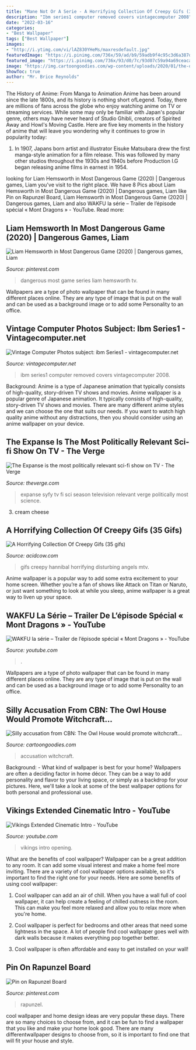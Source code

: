 ```yaml
---
title: "Mane Not Or A Serie - A Horrifying Collection Of Creepy Gifs (35 Gifs)"
description: "Ibm series1 computer removed covers vintagecomputer 2008"
date: "2022-03-16"
categories:
- "Best Wallpaper"
tags: ["Best Wallpaper"]
images:
- "http://i.ytimg.com/vi/lAZ830YHeMs/maxresdefault.jpg"
featuredImage: "https://i.pinimg.com/736x/59/ad/b9/59adb9f4c95c3d6a387df8de20855153.jpg"
featured_image: "https://i.pinimg.com/736x/93/d0/7c/93d07c59a94a69ceacaea24cdc196a6b.jpg"
image: "https://img.cartoongoodies.com/wp-content/uploads/2020/01/the-owl-house-witch-disney.jpg"
ShowToc: true
author: "Mr. Brice Reynolds"
---
```



The History of Anime: From Manga to Animation
Anime has been around since the late 1800s, and its history is nothing short ofLegend. Today, there are millions of fans across the globe who enjoy watching anime on TV or streaming services. While some may only be familiar with Japan's popular genre, others may have never heard of Studio Ghibli, creators of Spirited Away and Howl's Moving Castle. Here are five key moments in the history of anime that will leave you wondering why it continues to grow in popularity today:
1) In 1907, Japans born artist and illustrator Eisuke Matsubara drew the first manga-style animation for a film release. This was followed by many other studios throughout the 1930s and 1940s before Production I.G began releasing anime films in earnest in 1954.

	

		
looking for Liam Hemsworth in Most Dangerous Game (2020) | Dangerous games, Liam you've visit to the right place. We have 8 Pics about Liam Hemsworth in Most Dangerous Game (2020) | Dangerous games, Liam like Pin on Rapunzel Board, Liam Hemsworth in Most Dangerous Game (2020) | Dangerous games, Liam and also WAKFU la série – Trailer de l’épisode spécial « Mont Dragons » - YouTube. Read more:
		
    
## Liam Hemsworth In Most Dangerous Game (2020) | Dangerous Games, Liam

<img loading=lazy src="https://i.pinimg.com/736x/93/d0/7c/93d07c59a94a69ceacaea24cdc196a6b.jpg" onerror="this.onerror=null;this.src='https://tse4.mm.bing.net/th?id=OIP.WQtumQAaSIbSyKS9RzthxAHaK-&amp;pid=15.1';" alt="Liam Hemsworth in Most Dangerous Game (2020) | Dangerous games, Liam">

_Source: pinterest.com_

>dangerous most game series liam hemsworth tv. 

	



Wallpapers are a type of photo wallpaper that can be found in many different places online. They are any type of image that is put on the wall and can be used as a background image or to add some Personality to an office.

    
## Vintage Computer Photos Subject: Ibm Series1 - Vintagecomputer.net

<img loading=lazy src="http://www.vintagecomputer.net/ibm/Series1/ibm_series1_covers-removed.JPG" onerror="this.onerror=null;this.src='https://tse3.mm.bing.net/th?id=OIP.0atj5p-xUVhhoAa5_5k6VQHaJ4&amp;pid=15.1';" alt="Vintage Computer Photos subject: ibm Series1 - vintagecomputer.net">

_Source: vintagecomputer.net_

>ibm series1 computer removed covers vintagecomputer 2008. 

	

Background: Anime is a type of Japanese animation that typically consists of high-quality, story-driven TV shows and movies.
Anime wallpaper is a popular genre of Japanese animation. It typically consists of high-quality, story-driven TV shows and movies. There are many different anime styles and we can choose the one that suits our needs. If you want to watch high quality anime without any distractions, then you should consider using an anime wallpaper on your device.

    
## The Expanse Is The Most Politically Relevant Sci-fi Show On TV - The Verge

<img loading=lazy src="https://cdn.vox-cdn.com/thumbor/XLL6sdbS2D-ADCqCSDyR18AAg1g=/0x0:1000x668/1200x800/filters:focal(420x254:580x414)/cdn.vox-cdn.com/uploads/chorus_image/image/53037269/NUP_174882_0559.0.jpg" onerror="this.onerror=null;this.src='https://tse3.mm.bing.net/th?id=OIP.H30z1K7ds4vZjFehvGOXxwHaE8&amp;pid=15.1';" alt="The Expanse is the most politically relevant sci-fi show on TV - The Verge">

_Source: theverge.com_

>expanse syfy tv fi sci season television relevant verge politically most science. 

	

3. cream cheese 

    
## A Horrifying Collection Of Creepy Gifs (35 Gifs)

<img loading=lazy src="https://cdn.acidcow.com/pics/20140829/creepy_gifs_33.gif" onerror="this.onerror=null;this.src='https://tse4.mm.bing.net/th?id=OIP.Bd2M3J3UGnFxVm5BYLk0CgAAAA&amp;pid=15.1';" alt="A Horrifying Collection Of Creepy Gifs (35 gifs)">

_Source: acidcow.com_

>gifs creepy hannibal horrifying disturbing angels mtv. 

	

Anime wallpaper is a popular way to add some extra excitement to your home screen. Whether you’re a fan of shows like Attack on Titan or Naruto, or just want something to look at while you sleep, anime wallpaper is a great way to liven up your space.

    
## WAKFU La Série – Trailer De L’épisode Spécial « Mont Dragons » - YouTube

<img loading=lazy src="http://i.ytimg.com/vi/lAZ830YHeMs/maxresdefault.jpg" onerror="this.onerror=null;this.src='https://tse3.mm.bing.net/th?id=OIP.QkKDzU5kcDoZs9wzz_OTWQHaEK&amp;pid=15.1';" alt="WAKFU la série – Trailer de l’épisode spécial « Mont Dragons » - YouTube">

_Source: youtube.com_

>. 

	



Wallpapers are a type of photo wallpaper that can be found in many different places online. They are any type of image that is put on the wall and can be used as a background image or to add some Personality to an office.

    
## Silly Accusation From CBN: The Owl House Would Promote Witchcraft...

<img loading=lazy src="https://img.cartoongoodies.com/wp-content/uploads/2020/01/the-owl-house-witch-disney.jpg" onerror="this.onerror=null;this.src='https://tse1.mm.bing.net/th?id=OIP.MtrpUqvjC-uyWD31jkmWoAHaEc&amp;pid=15.1';" alt="Silly accusation from CBN: The Owl House would promote witchcraft...">

_Source: cartoongoodies.com_

>accusation witchcraft. 

	

Background: - What kind of wallpaper is best for your home?
Wallpapers are often a deciding factor in home décor. They can be a way to add personality and flavor to your living space, or simply as a backdrop for your pictures. Here, we'll take a look at some of the best wallpaper options for both personal and professional use.

    
## Vikings Extended Cinematic Intro - YouTube

<img loading=lazy src="http://i.ytimg.com/vi/KxMBNLgUamk/maxresdefault.jpg" onerror="this.onerror=null;this.src='https://tse4.mm.bing.net/th?id=OIP.ZZnGqf83Ektjyc2jT3VTDAHaEK&amp;pid=15.1';" alt="Vikings Extended Cinematic Intro - YouTube">

_Source: youtube.com_

>vikings intro opening. 

	

What are the benefits of cool wallpaper?
Wallpaper can be a great addition to any room. It can add some visual interest and make a home feel more inviting. There are a variety of cool wallpaper options available, so it's important to find the right one for your needs. Here are some benefits of using cool wallpaper: 
1. Cool wallpaper can add an air of chill. When you have a wall full of cool wallpaper, it can help create a feeling of chilled outness in the room. This can make you feel more relaxed and allow you to relax more when you're home. 

2. Cool wallpaper is perfect for bedrooms and other areas that need some lightness in the space. A lot of people find cool wallpaper goes well with dark walls because it makes everything pop together better. 

3. Cool wallpaper is often affordable and easy to get installed on your wall!

    
## Pin On Rapunzel Board

<img loading=lazy src="https://i.pinimg.com/736x/59/ad/b9/59adb9f4c95c3d6a387df8de20855153.jpg" onerror="this.onerror=null;this.src='https://tse1.mm.bing.net/th?id=OIP.QObK7tRBdIstEXBClyfqMQHaJ3&amp;pid=15.1';" alt="Pin on Rapunzel Board">

_Source: pinterest.com_

>rapunzel. 

	

cool wallpaper and home design ideas are very popular these days. There are so many choices to choose from, and it can be fun to find a wallpaper that you like and make your home look good. There are many differentwallpaper designs to choose from, so it is important to find one that will fit your house and style.

